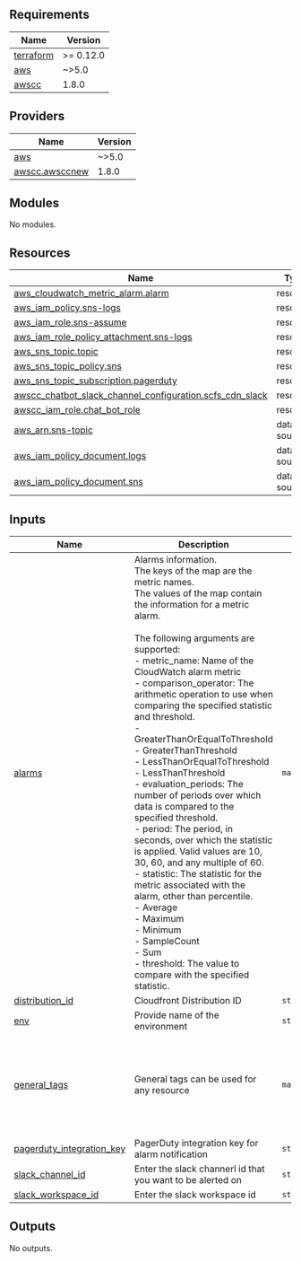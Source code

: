 <!-- BEGIN_TF_DOCS -->
## Requirements

| Name | Version |
|------|---------|
| <a name="requirement_terraform"></a> [terraform](#requirement\_terraform) | >= 0.12.0 |
| <a name="requirement_aws"></a> [aws](#requirement\_aws) | ~>5.0 |
| <a name="requirement_awscc"></a> [awscc](#requirement\_awscc) | 1.8.0 |

## Providers

| Name | Version |
|------|---------|
| <a name="provider_aws"></a> [aws](#provider\_aws) | ~>5.0 |
| <a name="provider_awscc.awsccnew"></a> [awscc.awsccnew](#provider\_awscc.awsccnew) | 1.8.0 |

## Modules

No modules.

## Resources

| Name | Type |
|------|------|
| [aws_cloudwatch_metric_alarm.alarm](https://registry.terraform.io/providers/hashicorp/aws/latest/docs/resources/cloudwatch_metric_alarm) | resource |
| [aws_iam_policy.sns-logs](https://registry.terraform.io/providers/hashicorp/aws/latest/docs/resources/iam_policy) | resource |
| [aws_iam_role.sns-assume](https://registry.terraform.io/providers/hashicorp/aws/latest/docs/resources/iam_role) | resource |
| [aws_iam_role_policy_attachment.sns-logs](https://registry.terraform.io/providers/hashicorp/aws/latest/docs/resources/iam_role_policy_attachment) | resource |
| [aws_sns_topic.topic](https://registry.terraform.io/providers/hashicorp/aws/latest/docs/resources/sns_topic) | resource |
| [aws_sns_topic_policy.sns](https://registry.terraform.io/providers/hashicorp/aws/latest/docs/resources/sns_topic_policy) | resource |
| [aws_sns_topic_subscription.pagerduty](https://registry.terraform.io/providers/hashicorp/aws/latest/docs/resources/sns_topic_subscription) | resource |
| [awscc_chatbot_slack_channel_configuration.scfs_cdn_slack](https://registry.terraform.io/providers/hashicorp/awscc/1.8.0/docs/resources/chatbot_slack_channel_configuration) | resource |
| [awscc_iam_role.chat_bot_role](https://registry.terraform.io/providers/hashicorp/awscc/1.8.0/docs/resources/iam_role) | resource |
| [aws_arn.sns-topic](https://registry.terraform.io/providers/hashicorp/aws/latest/docs/data-sources/arn) | data source |
| [aws_iam_policy_document.logs](https://registry.terraform.io/providers/hashicorp/aws/latest/docs/data-sources/iam_policy_document) | data source |
| [aws_iam_policy_document.sns](https://registry.terraform.io/providers/hashicorp/aws/latest/docs/data-sources/iam_policy_document) | data source |

## Inputs

| Name | Description | Type | Default | Required |
|------|-------------|------|---------|:--------:|
| <a name="input_alarms"></a> [alarms](#input\_alarms) | Alarms information.<br>    The keys of the map are the metric names.<br>    The values of the map contain the information for a metric alarm.<br><br>    The following arguments are supported:<br>      - metric\_name: Name of the CloudWatch alarm metric<br>      - comparison\_operator: The arithmetic operation to use when comparing the specified statistic and threshold.<br>        - GreaterThanOrEqualToThreshold <br>        - GreaterThanThreshold<br>        - LessThanOrEqualToThreshold<br>        - LessThanThreshold<br>      - evaluation\_periods: The number of periods over which data is compared to the specified threshold.<br>      - period: The period, in seconds, over which the statistic is applied. Valid values are 10, 30, 60, and any multiple of 60.<br>      - statistic: The statistic for the metric associated with the alarm, other than percentile.<br>        - Average <br>        - Maximum<br>        - Minimum<br>        - SampleCount<br>        - Sum <br>      - threshold: The value to compare with the specified statistic. | `map` | `{}` | no |
| <a name="input_distribution_id"></a> [distribution\_id](#input\_distribution\_id) | Cloudfront Distribution ID | `string` | n/a | yes |
| <a name="input_env"></a> [env](#input\_env) | Provide name of the environment | `string` | n/a | yes |
| <a name="input_general_tags"></a> [general\_tags](#input\_general\_tags) | General tags can be used for any resource | `map(string)` | <pre>{<br>  "cost-center": "2720",<br>  "created-by": "devsecops",<br>  "function": "sctv-loki-services",<br>  "iac-repo": "vizio-devsecops-sctv-loki-monitor-infra",<br>  "service": "sctv-loki-gateway"<br>}</pre> | no |
| <a name="input_pagerduty_integration_key"></a> [pagerduty\_integration\_key](#input\_pagerduty\_integration\_key) | PagerDuty integration key for alarm notification | `string` | n/a | yes |
| <a name="input_slack_channel_id"></a> [slack\_channel\_id](#input\_slack\_channel\_id) | Enter the slack channerl id that you want to be alerted on | `string` | `"C06JAR9V4AV"` | no |
| <a name="input_slack_workspace_id"></a> [slack\_workspace\_id](#input\_slack\_workspace\_id) | Enter the slack workspace id | `string` | `"EST5V155Y"` | no |

## Outputs

No outputs.
<!-- END_TF_DOCS -->